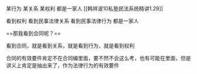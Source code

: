某行为
某关系
某权利
都是一家人
[[韩祥波10私塾民法系统精讲1.29]]

看到权利 看到民事法律关系 看到民事法律行为 都是一家人

==那我看到合同呢？==

看到合同，就是看到关系，就是看到行为，就是看到权利

合同的有效要件肯定不在合同编里面，要不然不会这么考，也有可能在里面，但是讲义上肯定是抽出来了，作为法律行为的有效要件

